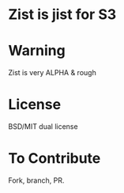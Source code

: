 Zist is jist for S3
=

Warning
==
Zist is very ALPHA & rough

License
==
BSD/MIT dual license

To Contribute
==
Fork, branch, PR.
